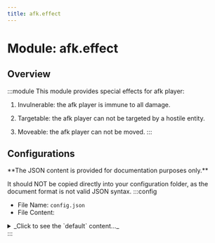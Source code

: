 ```yaml
---
title: afk.effect
---
```



# Module: afk.effect

## Overview
:::module
  This module provides special effects for afk player:
  
  1. Invulnerable: the afk player is immune to all damage.
  
  2. Targetable: the afk player can not be targeted by a hostile entity.
  
  3. Moveable: the afk player can not be moved.
:::
## Configurations
<Admonition type="warning" icon="" title="">
**The JSON content is provided for documentation purposes only.**

It should NOT be copied directly into your configuration folder, as the document format is not valid JSON syntax.
</Admonition>
:::config
- File Name: `config.json`
- File Content: 
<details>

<summary>_Click to see the `default` content..._</summary>

```json showLineNumbers title="config/fuji/modules/afk/effect/config.json"
{
  /* Should the `afk player` be invulnerable? */
  "invulnerable": true
  /* Should the `afk player` be targeted by `hostile entity`? */,
  "targetable": false
  /* Should the `afk player` be moveable? (Like `pushed by piston` or `gravity`) */,
  "moveable": false
}
```
</details>
:::
